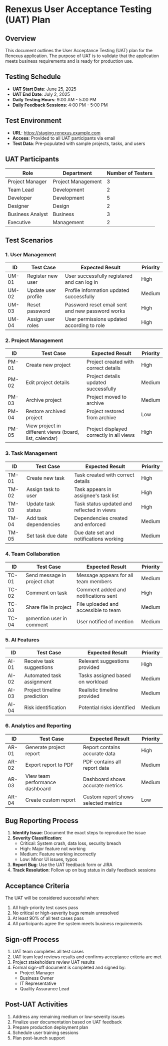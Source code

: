 # Renexus User Acceptance Testing (UAT) Plan

## Overview

This document outlines the User Acceptance Testing (UAT) plan for the Renexus application. The purpose of UAT is to validate that the application meets business requirements and is ready for production use.

## Testing Schedule

- **UAT Start Date**: June 25, 2025
- **UAT End Date**: July 2, 2025
- **Daily Testing Hours**: 9:00 AM - 5:00 PM
- **Daily Feedback Sessions**: 4:00 PM - 5:00 PM

## Test Environment

- **URL**: https://staging.renexus.example.com
- **Access**: Provided to all UAT participants via email
- **Test Data**: Pre-populated with sample projects, tasks, and users

## UAT Participants

| Role | Department | Number of Testers |
|------|------------|-------------------|
| Project Manager | Project Management | 3 |
| Team Lead | Development | 2 |
| Developer | Development | 5 |
| Designer | Design | 2 |
| Business Analyst | Business | 3 |
| Executive | Management | 2 |

## Test Scenarios

### 1. User Management

| ID | Test Case | Expected Result | Priority |
|----|-----------|-----------------|----------|
| UM-01 | Register new user | User successfully registered and can log in | High |
| UM-02 | Update user profile | Profile information updated successfully | Medium |
| UM-03 | Reset password | Password reset email sent and new password works | High |
| UM-04 | Assign user roles | User permissions updated according to role | High |

### 2. Project Management

| ID | Test Case | Expected Result | Priority |
|----|-----------|-----------------|----------|
| PM-01 | Create new project | Project created with correct details | High |
| PM-02 | Edit project details | Project details updated successfully | Medium |
| PM-03 | Archive project | Project moved to archive | Medium |
| PM-04 | Restore archived project | Project restored from archive | Low |
| PM-05 | View project in different views (board, list, calendar) | Project displayed correctly in all views | High |

### 3. Task Management

| ID | Test Case | Expected Result | Priority |
|----|-----------|-----------------|----------|
| TM-01 | Create new task | Task created with correct details | High |
| TM-02 | Assign task to user | Task appears in assignee's task list | High |
| TM-03 | Update task status | Task status updated and reflected in views | High |
| TM-04 | Add task dependencies | Dependencies created and enforced | Medium |
| TM-05 | Set task due date | Due date set and notifications working | Medium |

### 4. Team Collaboration

| ID | Test Case | Expected Result | Priority |
|----|-----------|-----------------|----------|
| TC-01 | Send message in project chat | Message appears for all team members | Medium |
| TC-02 | Comment on task | Comment added and notifications sent | High |
| TC-03 | Share file in project | File uploaded and accessible to team | Medium |
| TC-04 | @mention user in comment | User notified of mention | Medium |

### 5. AI Features

| ID | Test Case | Expected Result | Priority |
|----|-----------|-----------------|----------|
| AI-01 | Receive task suggestions | Relevant suggestions provided | High |
| AI-02 | Automated task assignment | Tasks assigned based on workload | Medium |
| AI-03 | Project timeline prediction | Realistic timeline provided | Medium |
| AI-04 | Risk identification | Potential risks identified | Medium |

### 6. Analytics and Reporting

| ID | Test Case | Expected Result | Priority |
|----|-----------|-----------------|----------|
| AR-01 | Generate project report | Report contains accurate data | High |
| AR-02 | Export report to PDF | PDF contains all report data | Medium |
| AR-03 | View team performance dashboard | Dashboard shows accurate metrics | Medium |
| AR-04 | Create custom report | Custom report shows selected metrics | Low |

## Bug Reporting Process

1. **Identify Issue**: Document the exact steps to reproduce the issue
2. **Severity Classification**:
   - Critical: System crash, data loss, security breach
   - High: Major feature not working
   - Medium: Feature working incorrectly
   - Low: Minor UI issues, typos
3. **Report Bug**: Use the UAT feedback form or JIRA
4. **Track Resolution**: Follow up on bug status in daily feedback sessions

## Acceptance Criteria

The UAT will be considered successful when:

1. All high-priority test cases pass
2. No critical or high-severity bugs remain unresolved
3. At least 90% of all test cases pass
4. All participants agree the system meets business requirements

## Sign-off Process

1. UAT team completes all test cases
2. UAT team lead reviews results and confirms acceptance criteria are met
3. Project stakeholders review UAT results
4. Formal sign-off document is completed and signed by:
   - Project Manager
   - Business Owner
   - IT Representative
   - Quality Assurance Lead

## Post-UAT Activities

1. Address any remaining medium or low-severity issues
2. Finalize user documentation based on UAT feedback
3. Prepare production deployment plan
4. Schedule user training sessions
5. Plan post-launch support
